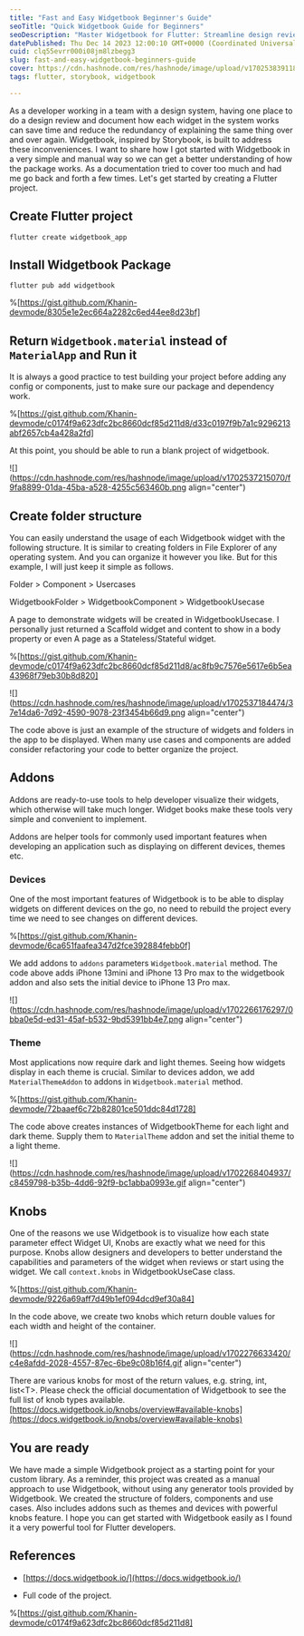 ```yaml
---
title: "Fast and Easy Widgetbook Beginner's Guide"
seoTitle: "Quick Widgetbook Guide for Beginners"
seoDescription: "Master Widgetbook for Flutter: Streamline design reviews, documentation, and widget visualization with this beginner's Storybook-inspired package guid..."
datePublished: Thu Dec 14 2023 12:00:10 GMT+0000 (Coordinated Universal Time)
cuid: clq55evrr000i08jm8lzbegg3
slug: fast-and-easy-widgetbook-beginners-guide
cover: https://cdn.hashnode.com/res/hashnode/image/upload/v1702538391187/f581edc8-9669-4825-9050-86d3aa5ce3c1.png
tags: flutter, storybook, widgetbook

---
```


As a developer working in a team with a design system, having one place to do a design review and document how each widget in the system works can save time and reduce the redundancy of explaining the same thing over and over again. Widgetbook, inspired by Storybook, is built to address these inconveniences. I want to share how I got started with Widgetbook in a very simple and manual way so we can get a better understanding of how the package works. As a documentation tried to cover too much and had me go back and forth a few times. Let's get started by creating a Flutter project.

## Create Flutter project

```plaintext
flutter create widgetbook_app
```

## Install Widgetbook Package

```plaintext
flutter pub add widgetbook
```

%[https://gist.github.com/Khanin-devmode/8305e1e2ec664a2282c6ed44ee8d23bf] 

## Return `Widgetbook.material` instead of `MaterialApp` and Run it

It is always a good practice to test building your project before adding any config or components, just to make sure our package and dependency work.

%[https://gist.github.com/Khanin-devmode/c0174f9a623dfc2bc8660dcf85d211d8/d33c0197f9b7a1c9296213abf2657cb4a428a2fd] 

At this point, you should be able to run a blank project of widgetbook.

![](https://cdn.hashnode.com/res/hashnode/image/upload/v1702537215070/f9fa8899-01da-45ba-a528-4255c563460b.png align="center")

## Create folder structure

You can easily understand the usage of each Widgetbook widget with the following structure. It is similar to creating folders in File Explorer of any operating system. And you can organize it however you like. But for this example, I will just keep it simple as follows.

Folder &gt; Component &gt; Usercases

WidgetbookFolder &gt; WidgetbookComponent &gt; WidgetbookUsecase

A page to demonstrate widgets will be created in WidgetbookUsecase. I personally just returned a Scaffold widget and content to show in a body property or even A page as a Stateless/Stateful widget.

%[https://gist.github.com/Khanin-devmode/c0174f9a623dfc2bc8660dcf85d211d8/ac8fb9c7576e5617e6b5ea43968f79eb30b8d820] 

![](https://cdn.hashnode.com/res/hashnode/image/upload/v1702537184474/37e14da6-7d92-4590-9078-23f3454b66d9.png align="center")

The code above is just an example of the structure of widgets and folders in the app to be displayed. When many use cases and components are added consider refactoring your code to better organize the project.

## Addons

Addons are ready-to-use tools to help developer visualize their widgets, which otherwise will take much longer. Widget books make these tools very simple and convenient to implement.

Addons are helper tools for commonly used important features when developing an application such as displaying on different devices, themes etc.

### Devices

One of the most important features of Widgetbook is to be able to display widgets on different devices on the go, no need to rebuild the project every time we need to see changes on different devices.

%[https://gist.github.com/Khanin-devmode/6ca651faafea347d2fce392884febb0f] 

We add addons to `addons` parameters `Widgetbook.material` method. The code above adds iPhone 13mini and iPhone 13 Pro max to the widgetbook addon and also sets the initial device to iPhone 13 Pro max.

![](https://cdn.hashnode.com/res/hashnode/image/upload/v1702266176297/0bba0e5d-ed31-45af-b532-9bd5391bb4e7.png align="center")

### Theme

Most applications now require dark and light themes. Seeing how widgets display in each theme is crucial. Similar to devices addon, we add `MaterialThemeAddon` to addons in `Widgetbook.material` method.

%[https://gist.github.com/Khanin-devmode/72baaef6c72b82801ce501ddc84d1728] 

The code above creates instances of WidgetbookTheme for each light and dark theme. Supply them to `MaterialTheme` addon and set the initial theme to a light theme.

![](https://cdn.hashnode.com/res/hashnode/image/upload/v1702268404937/c8459798-b35b-4dd6-92f9-bc1abba0993e.gif align="center")

## Knobs

One of the reasons we use Widgetbook is to visualize how each state parameter effect Widget UI, Knobs are exactly what we need for this purpose. Knobs allow designers and developers to better understand the capabilities and parameters of the widget when reviews or start using the widget. We call `context.knobs` in WidgetbookUseCase class.

%[https://gist.github.com/Khanin-devmode/9226a69aff7d49b1ef094dcd9ef30a84] 

In the code above, we create two knobs which return double values for each width and height of the container.

![](https://cdn.hashnode.com/res/hashnode/image/upload/v1702276633420/c4e8afdd-2028-4557-87ec-6be9c08b16f4.gif align="center")

There are various knobs for most of the return values, e.g. string, int, list&lt;T&gt;. Please check the official documentation of Widgetbook to see the full list of knob types available.  
[https://docs.widgetbook.io/knobs/overview#available-knobs](https://docs.widgetbook.io/knobs/overview#available-knobs)

## You are ready

We have made a simple Widgetbook project as a starting point for your custom library. As a reminder, this project was created as a manual approach to use Widgetbook, without using any generator tools provided by Widgetbook. We created the structure of folders, components and use cases. Also includes addons such as themes and devices with powerful knobs feature. I hope you can get started with Widgetbook easily as I found it a very powerful tool for Flutter developers.

## References

* [https://docs.widgetbook.io/](https://docs.widgetbook.io/)
    
* Full code of the project.
    

%[https://gist.github.com/Khanin-devmode/c0174f9a623dfc2bc8660dcf85d211d8]